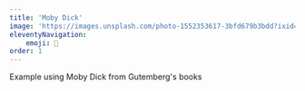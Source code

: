 ```yaml
---
title: 'Moby Dick'
image: 'https://images.unsplash.com/photo-1552353617-3bfd679b3bdd?ixid=MnwxMjA3fDB8MHxwaG90by1wYWdlfHx8fGVufDB8fHx8&ixlib=rb-1.2.1&auto=format&fit=crop&w=2250&q=80'
eleventyNavigation:
    emoji: 🚢
order: 1
---
```



Example using Moby Dick from Gutemberg's books